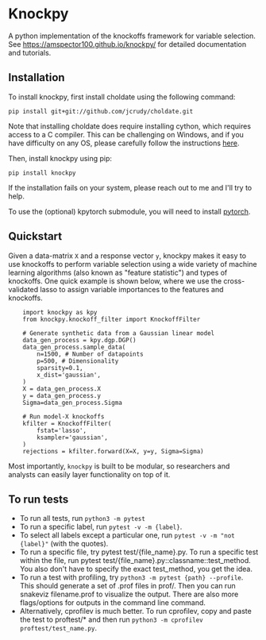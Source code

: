# Knockpy

A python implementation of the knockoffs framework for variable selection. See https://amspector100.github.io/knockpy/ for detailed documentation and tutorials.

## Installation

To install knockpy, first install choldate using the following command:

``pip install git+git://github.com/jcrudy/choldate.git``

Note that installing choldate does require installing cython, which requires access to a C compiler. This can be challenging on Windows, and if you have difficulty on any OS, please carefully follow the instructions [here](https://cython.readthedocs.io/en/latest/src/quickstart/install.html).

Then, install knockpy using pip:

``pip install knockpy``

If the installation fails on your system, please reach out to me and I'll try to help.

To use the (optional) kpytorch submodule, you will need to install [pytorch](https://pytorch.org/).

## Quickstart

Given a data-matrix `X` and a response vector `y`, knockpy makes it easy to use knockoffs to perform variable selection using a wide variety of machine learning algorithms (also known as "feature statistic") and types of knockoffs. One quick example is shown below, where we use the cross-validated lasso to assign variable importances to the features and knockoffs.  

```
    import knockpy as kpy
    from knockpy.knockoff_filter import KnockoffFilter

    # Generate synthetic data from a Gaussian linear model
    data_gen_process = kpy.dgp.DGP()
    data_gen_process.sample_data(
        n=1500, # Number of datapoints
        p=500, # Dimensionality
        sparsity=0.1,
        x_dist='gaussian',
    )
    X = data_gen_process.X
    y = data_gen_process.y
    Sigma=data_gen_process.Sigma

    # Run model-X knockoffs
    kfilter = KnockoffFilter(
        fstat='lasso',
        ksampler='gaussian',
    )
    rejections = kfilter.forward(X=X, y=y, Sigma=Sigma)
```

Most importantly, ``knockpy`` is built to be modular, so researchers and analysts can easily layer functionality on top of it.

## To run tests

- To run all tests, run ``python3 -m pytest`` 
- To run a specific label, run ``pytest -v -m {label}``.
- To select all labels except a particular one, run ``pytest -v -m "not {label}"`` (with the quotes).
- To run a specific file, try pytest test/{file_name}.py. To run a specific test within the file, run pytest test/{file_name}.py::classname::test_method. You also don't have to specify
the exact test_method, you get the idea.
- To run a test with profiling, try ``python3 -m pytest {path} --profile``. This should generate a set of .prof files in prof/. Then you can run snakeviz filename.prof to visualize the output.
There are also more flags/options for outputs in the command line command.
- Alternatively, cprofilev is much better.
To run cprofilev, copy and paste the test to proftest/* and then run 
``python3 -m cprofilev proftest/test_name.py``.
